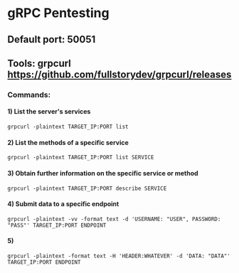 # gRPC Pentesting

## Default port: 50051

## Tools: grpcurl https://github.com/fullstorydev/grpcurl/releases

### Commands:

#### 1) List the server's services

    grpcurl -plaintext TARGET_IP:PORT list 

#### 2) List the methods of a specific service

    grpcurl -plaintext TARGET_IP:PORT list SERVICE 

#### 3) Obtain further information on the specific service or method

    grpcurl -plaintext TARGET_IP:PORT describe SERVICE 

#### 4) Submit data to a specific endpoint

    grpcurl -plaintext -vv -format text -d 'USERNAME: "USER", PASSWORD: "PASS"' TARGET_IP:PORT ENDPOINT 

#### 5) 

    grpcurl -plaintext -format text -H 'HEADER:WHATEVER' -d 'DATA: "DATA"' TARGET_IP:PORT ENDPOINT
